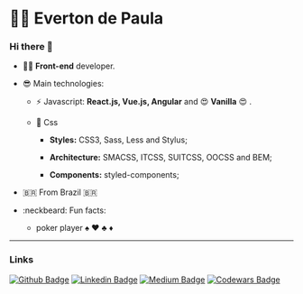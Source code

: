 # :man_technologist: Everton de Paula

### Hi there 👋

- :man_technologist: **Front-end** developer.

- :sunglasses: Main technologies:
  - ⚡ Javascript: **React.js, Vue.js, Angular** and :heart_eyes: **Vanilla** :heart_eyes: .

  - :sparkling_heart: Css
    
    - **Styles:** CSS3, Sass, Less and Stylus;
    
    - **Architecture:** SMACSS, ITCSS, SUITCSS, OOCSS and BEM;
    
    - **Components:** styled-components;
- 🇧🇷 From Brazil 🇧🇷

- :neckbeard: Fun facts:
  - poker player :spades: :hearts: :clubs: :diamonds:

---

### Links

[![Github Badge](https://img.shields.io/badge/-Github-000?style=flat-square&logo=Github&logoColor=white&link=https://github.com/nymalone)](https://github.com/evertonthepaula)
[![Linkedin Badge](https://img.shields.io/badge/-LinkedIn-blue?style=flat-square&logo=Linkedin&logoColor=white)](https://www.linkedin.com/in/evertonthepaula/)
[![Medium Badge](https://img.shields.io/badge/-Medium-02b875?style=flat-square&logo=Medium&logoColor=white&link=https://github.com/nymalone)](https://github.com/evertonthepaula)
[![Codewars Badge](https://www.codewars.com/users/evertonthepaula/badges/micro)](hhttps://www.codewars.com/users/evertonthepaula)
